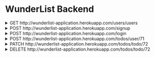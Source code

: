 # WunderList Backend

<details>
<summary>GET http://wunderlist-application.herokuapp.com/users/users</summary>

```JSON
[
    {
        "userid": 4,
        "username": "admin",
        "primaryemail": "admin@lambdaschool.local",
        "useremails": [
            {
                "useremailid": 7,
                "useremail": "admin@email.local"
            },
            {
                "useremailid": 8,
                "useremail": "admin@mymail.local"
            }
        ],
        "roles": [
            {
                "role": {
                    "roleid": 1,
                    "name": "ADMIN"
                }
            },
            {
                "role": {
                    "roleid": 2,
                    "name": "USER"
                }
            },
            {
                "role": {
                    "roleid": 3,
                    "name": "DATA"
                }
            }
        ],
        "todos": [
            {
                "createdDate": "2020-06-25 11:34:03",
                "todoid": 5,
                "description": "Give Joe access rights",
                "completed": false
            },
            {
                "createdDate": "2020-06-25 11:34:03",
                "todoid": 6,
                "description": "Change the color of the home page",
                "completed": false
            }
        ]
    }
]
```
</details>


<details>
<summary>POST http://wunderlist-application.herokuapp.com/signup</summary>

Input:

```JSON
{
    "username" : "Mojo",
    "password" : "corgie",
    "primaryemail" : "home@local.house"
}
```

Return: 
```JSON
{
    "access_token": "35883fd1-cb99-4fd8-a1f1-dcba2bb0fae6",
    "token_type": "bearer",
    "scope": "read trust write"
}
```
</details>


<details>
<summary>POST http://wunderlist-application.herokuapp.com/login</summary>

```TEXT
Login using credentials from signup:
username: Mojo
password: corgie
token: 35883fd1-cb99-4fd8-a1f1-dcba2bb0fae6
```

```JSON
{
    "userid": 71,
    "username": "mojo",
    "primaryemail": "home@local.house",
    "useremails": [],
    "roles": [
        {
            "role": {
                "roleid": 2,
                "name": "USER"
            }
        }
    ],
    "todos": []
}
```
</details>


<details>
<summary>POST http://wunderlist-application.herokuapp.com/todos/user/71</summary>

```JSON
{
    "description": "Make coffee"
}
```

```JSON
{
    "userid": 71,
    "username": "mojo",
    "primaryemail": "home@local.house",
    "useremails": [],
    "roles": [
        {
            "role": {
                "roleid": 2,
                "name": "USER"
            }
        }
    ],
    "todos": [
        {
            "createdDate": "2020-06-25 11:43:26",
            "todoid": 72,
            "description": "Make coffee",
            "completed": false
        }
    ]
}
```
</details>


<details>
<summary>PATCH http://wunderlist-application.herokuapp.com/todos/todo/72 </summary>

```TEXT
No Body Data

Status OK
```

```JSON
{
    "userid": 71,
    "username": "mojo",
    "primaryemail": "home@local.house",
    "useremails": [],
    "roles": [
        {
            "role": {
                "roleid": 2,
                "name": "USER"
            }
        }
    ],
    "todos": [
        {
            "createdDate": "2020-06-25 11:43:26",
            "todoid": 72,
            "description": "Make coffee",
            "completed": true
        }
    ]
}
```
</details>


<details>
<summary>DELETE http://wunderlist-application.herokuapp.com/todos/todo/72</summary>

```TEXT
No Body Data

Status OK
```

```JSON
{
    "userid": 71,
    "username": "mojo",
    "primaryemail": "home@local.house",
    "useremails": [],
    "roles": [
        {
            "role": {
                "roleid": 2,
                "name": "USER"
            }
        }
    ],
    "todos": []
}
```
</details>
